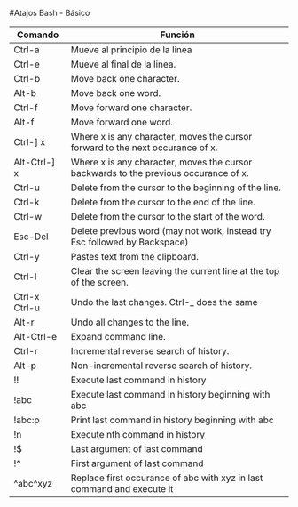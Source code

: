 
#Atajos Bash - Básico

|Comando|Función|
|------|-------|
|Ctrl-a| 	Mueve al principio de la linea|
|Ctrl-e| 	Mueve al final de la linea.|
|Ctrl-b| 	Move back one character.|
|Alt-b| 	Move back one word.|
|Ctrl-f| 	Move forward one character.|
|Alt-f| 	Move forward one word.|
|Ctrl-] x| 	Where x is any character, moves the cursor forward to the next occurance of x.|
|Alt-Ctrl-] x| 	Where x is any character, moves the cursor backwards to the previous occurance of x.|
|Ctrl-u| 	Delete from the cursor to the beginning of the line.|
|Ctrl-k |	Delete from the cursor to the end of the line.|
|Ctrl-w |	Delete from the cursor to the start of the word.|
|Esc-Del |	Delete previous word (may not work, instead try Esc followed by Backspace)|
|Ctrl-y| 	Pastes text from the clipboard.|
|Ctrl-l |	Clear the screen leaving the current line at the top of the screen.|
|Ctrl-x Ctrl-u |	Undo the last changes. Ctrl-_ does the same|
|Alt-r |	Undo all changes to the line.|
|Alt-Ctrl-e |	Expand command line.|
|Ctrl-r |	Incremental reverse search of history.|
|Alt-p |	Non-incremental reverse search of history.|
|!! |	Execute last command in history|
|!abc| 	Execute last command in history beginning with abc|
|!abc:p |	Print last command in history beginning with abc|
|!n| 	Execute nth command in history|
|!$ |	Last argument of last command|
|!^ |	First argument of last command|
|^abc^xyz| 	Replace first occurance of abc with xyz in last command and execute it |